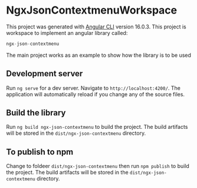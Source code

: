 # NgxJsonContextmenuWorkspace

This project was generated with [Angular CLI](https://github.com/angular/angular-cli) version 16.0.3.
This project is workspace to implement an angular library called: 
```javascript
ngx-json-contextmenu
```
The main project works as an example to show how the library is to be used

## Development server

Run `ng serve` for a dev server. Navigate to `http://localhost:4200/`. The application will automatically reload if you change any of the source files.


## Build the library

Run `ng build ngx-json-contextmenu` to build the project. The build artifacts will be stored in the `dist/ngx-json-contextmenu` directory.


## To publish to npm

Change to foldeer `dist/ngx-json-contextmenu` then run `npm publish` to build the project. The build artifacts will be stored in the `dist/ngx-json-contextmenu` directory.

